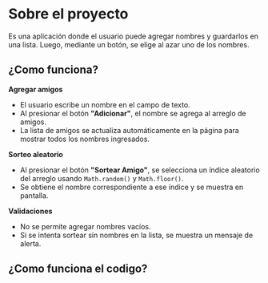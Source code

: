 # Sobre el proyecto #
Es una aplicación donde el usuario puede agregar nombres y guardarlos en una lista. Luego, mediante un botón, se elige al azar uno de los nombres.

## ¿Como funciona? ##

**Agregar amigos**  
   - El usuario escribe un nombre en el campo de texto.
   - Al presionar el botón **"Adicionar"**, el nombre se agrega al arreglo de amigos.
   - La lista de amigos se actualiza automáticamente en la página para mostrar todos los nombres ingresados.

**Sorteo aleatorio**  
   - Al presionar el botón **"Sortear Amigo"**, se selecciona un índice aleatorio del arreglo usando `Math.random()` y `Math.floor()`.
   - Se obtiene el nombre correspondiente a ese índice y se muestra en pantalla.

**Validaciones**  
   - No se permite agregar nombres vacíos.
   - Si se intenta sortear sin nombres en la lista, se muestra un mensaje de alerta.

## ¿Como funciona el codigo? ##


